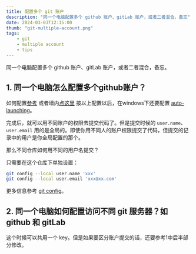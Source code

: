 ```yaml
---
title: 配置多个 git 账户
description: "同一个电脑配置多个 github 账户、gitLab 账户，或者二者混合，备忘"
date: 2024-03-03T12:15:00
thumb: "git-multiple-account.png"
tags:
    - git
    - multiple account
    - tips
---
```


同一个电脑配置多个 github 账户、gitLab 账户，或者二者混合，备忘。

## 1. 同一个电脑怎么配置多个github账户？
如何配置[参考](https://medium.com/@trionkidnapper/ssh-keys-with-multiple-github-accounts-c67db56f191e)
或者墙内[点这里](https://www.cnblogs.com/SZLLQ2000/p/10037204.html)
按以上配置以后，在windows下还要配置 [auto-launching](https://help.github.com/articles/working-with-ssh-key-passphrases/)。

完成后，就可以用不同账户的权限去提交代码了。但是提交时候的 `user.name`、 `user.email` 用的是全局的。即使你用不同人的账户权限提交了代码，但提交的记录中的用户是你全局配置的那个。

那么不同仓库如何用不同的用户名提交？

只需要在这个仓库下单独设置：
```sh
git config --local user.name 'xxx'
git config --local user.email 'xxx@xx.com'
```
更多信息参考 [git config](https://git-scm.com/docs/git-config)。


## 2. 同一个电脑如何配置访问不同 git 服务器？如 github 和 gitLab
这个时候可以共用一个 key。但是如果要区分账户提交的话，还要参考1中后半部分修改。
